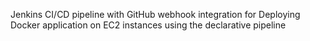 Jenkins CI/CD pipeline with GitHub webhook integration for Deploying Docker application on EC2 instances using the declarative pipeline
